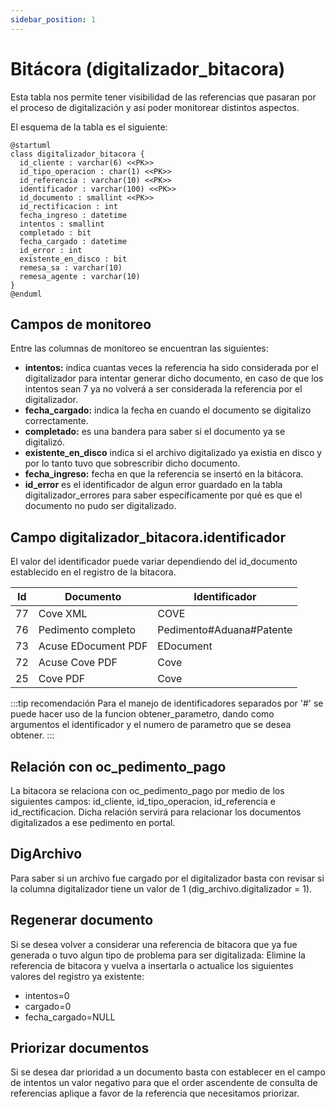 ```yaml
---
sidebar_position: 1
---
```

# Bitácora (digitalizador_bitacora)

Esta tabla nos permite tener visibilidad de las referencias que pasaran por el proceso de digitalización y así poder monitorear distintos aspectos.

El esquema de la tabla es el siguiente:

```kroki type=plantuml
@startuml
class digitalizador_bitacora {
  id_cliente : varchar(6) <<PK>>
  id_tipo_operacion : char(1) <<PK>>
  id_referencia : varchar(10) <<PK>>
  identificador : varchar(100) <<PK>>
  id_documento : smallint <<PK>>
  id_rectificacion : int 
  fecha_ingreso : datetime
  intentos : smallint
  completado : bit
  fecha_cargado : datetime
  id_error : int
  existente_en_disco : bit
  remesa_sa : varchar(10)
  remesa_agente : varchar(10)
}
@enduml
```

## Campos de monitoreo

Entre las columnas de monitoreo se encuentran las siguientes:

- **intentos:** indica cuantas veces la referencia ha sido considerada por el digitalizador para intentar generar dicho documento, en caso de que los intentos sean 7 ya no volverá a ser considerada la referencia por el digitalizador.
- **fecha_cargado:** indica la fecha en cuando el documento se digitalizo correctamente.
- **completado:** es una bandera para saber si el documento ya se digitalizó.
- **existente_en_disco** indica si el archivo digitalizado ya existia en disco y por lo tanto tuvo que sobrescribir dicho documento.
- **fecha_ingreso:** fecha en que la referencia se insertó en la bitácora.
- **id_error** es el identificador de algun error guardado en la tabla digitalizador_errores para saber específicamente por qué es que el documento no pudo ser digitalizado.

## Campo digitalizador_bitacora.identificador

El valor del identificador puede variar dependiendo del id_documento establecido en el registro de la bitacora.

|Id|Documento|Identificador|
|-|-|-|
|77| Cove XML | COVE |
|76|Pedimento completo| Pedimento#Aduana#Patente |
|73|Acuse EDocument PDF | EDocument |
|72| Acuse Cove PDF | Cove |
|25| Cove PDF | Cove |

:::tip recomendación
Para el manejo de identificadores separados por '#' se puede hacer uso de la funcion obtener_parametro, dando como argumentos el identificador y el numero de parametro que se desea obtener.
:::

## Relación con oc_pedimento_pago

La bitacora se relaciona con oc_pedimento_pago por medio de los siguientes campos: id_cliente, id_tipo_operacion, id_referencia e id_rectificacion.
Dicha relación servirá para relacionar los documentos digitalizados a ese pedimento en portal.





## DigArchivo

Para saber si un archivo fue cargado por el digitalizador basta con revisar si la columna digitalizador tiene un valor de 1 (dig_archivo.digitalizador = 1).

## Regenerar documento

Si se desea volver a considerar una referencia de bitacora que ya fue generada o tuvo algun tipo de problema para ser digitalizada:
Elimine la referencia de bitacora y vuelva a insertarla o actualice los siguientes valores del registro ya existente:

- intentos=0
- cargado=0
- fecha_cargado=NULL

## Priorizar documentos

Si se desea dar prioridad a un documento basta con establecer en el campo de intentos un valor negativo para que el order ascendente de consulta de referencias aplique a favor de la referencia que necesitamos priorizar.

